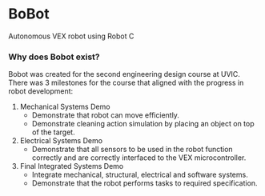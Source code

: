# BoBot
Autonomous VEX robot using Robot C 

### Why does Bobot exist?
Bobot was created for the second engineering design course at UVIC. 
There was 3 milestones for the course that aligned with the progress in robot development:
  1. Mechanical Systems Demo
      - Demonstrate that robot can move efficiently.
      - Demonstrate cleaning action simulation by placing an object on top of the target.
  3. Electrical Systems Demo
      - Demonstrate that all sensors to be used in the robot function correctly and are correctly interfaced to the VEX microcontroller.
  5. Final Integrated Systems Demo
      - Integrate mechanical, structural, electrical and software systems.
      - Demonstrate that the robot performs tasks to required specification.
